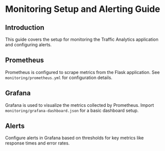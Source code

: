 # Monitoring Setup and Alerting Guide

## Introduction

This guide covers the setup for monitoring the Traffic Analytics application and configuring alerts.

## Prometheus

Prometheus is configured to scrape metrics from the Flask application. See `monitoring/prometheus.yml` for configuration details.

## Grafana

Grafana is used to visualize the metrics collected by Prometheus. Import `monitoring/grafana-dashboard.json` for a basic dashboard setup.

## Alerts

Configure alerts in Grafana based on thresholds for key metrics like response times and error rates.
